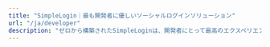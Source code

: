 ```yaml
---
title: "SimpleLogin｜最も開発者に優しいソーシャルログインソリューション"
url: "/ja/developer"
description: "ゼロから構築されたSimpleLoginは、開発者にとって最高のエクスペリエンスになるよう努力しています。"
---
```


